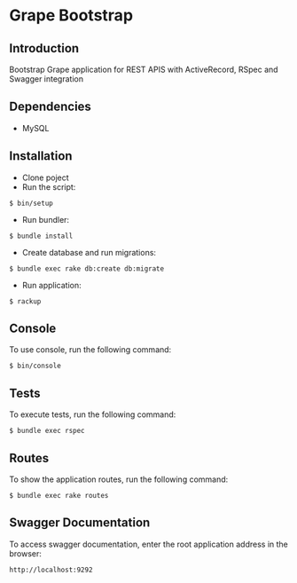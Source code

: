 # Grape Bootstrap

## Introduction

Bootstrap Grape application for REST APIS with ActiveRecord, RSpec and Swagger integration

## Dependencies

- MySQL

## Installation

- Clone poject
- Run the script:

 ```shell
 $ bin/setup
 ```

- Run bundler:

 ```shell
 $ bundle install
 ```

- Create database and run migrations:

 ```shell
 $ bundle exec rake db:create db:migrate
 ```

 - Run application:

 ```shell
 $ rackup
 ```

## Console

To use console, run the following command:

```shell
$ bin/console
```

## Tests

To execute tests, run the following command:

```shell
$ bundle exec rspec
```

## Routes

To show the application routes, run the following command:

```shell
$ bundle exec rake routes
```

## Swagger Documentation

To access swagger documentation, enter the root application address in the browser:

```shell
http://localhost:9292
```
